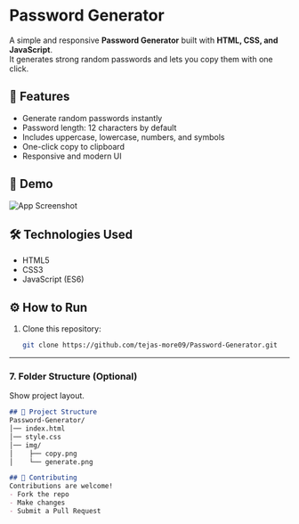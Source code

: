 # Password Generator

A simple and responsive **Password Generator** built with **HTML, CSS, and JavaScript**.  
It generates strong random passwords and lets you copy them with one click.


## 🚀 Features
- Generate random passwords instantly  
- Password length: 12 characters by default  
- Includes uppercase, lowercase, numbers, and symbols  
- One-click copy to clipboard  
- Responsive and modern UI  

## 📸 Demo
![App Screenshot](img/demo.png)

## 🛠️ Technologies Used
- HTML5  
- CSS3  
- JavaScript (ES6)  

## ⚙️ How to Run
1. Clone this repository:
   ```bash
   git clone https://github.com/tejas-more09/Password-Generator.git


---

### 7. **Folder Structure (Optional)**
Show project layout.  
```markdown
## 📂 Project Structure
Password-Generator/
│── index.html
│── style.css
│── img/
│    ├── copy.png
│    └── generate.png

## 🤝 Contributing
Contributions are welcome!  
- Fork the repo  
- Make changes  
- Submit a Pull Request


